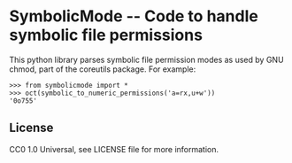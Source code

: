 # SymbolicMode -- Code to handle symbolic file permissions

This python library parses symbolic file permission modes as used by GNU chmod, part
of the coreutils package.  For example:

    >>> from symbolicmode import *
    >>> oct(symbolic_to_numeric_permissions('a=rx,u+w'))
    '0o755'   

## License

CC0 1.0 Universal, see LICENSE file for more information.

<!-- vim: ts=4 sw=4 ai et tw=85
-->
